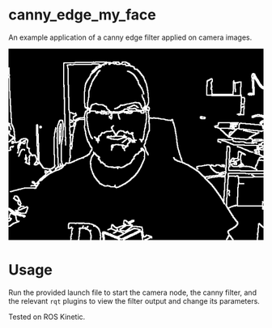 # canny_edge_my_face
An example application of a canny edge filter applied on camera images.

![sample](data/output_sample.png)

# Usage
Run the provided launch file to start the camera node, the canny filter, and the relevant `rqt` plugins to view the filter output and change its parameters.

Tested on ROS Kinetic.